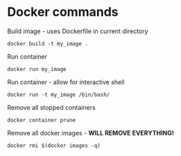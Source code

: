 # Docker commands

Build image - uses Dockerfile in current directory

`docker build -t my_image .`

Run container

`docker run my_image`

Run container - allow for interactive shell

`docker run -t my_image /bin/bash/`

Remove all stopped containers

`docker container prune`

Remove all docker images - **WILL REMOVE EVERYTHING!**

`docker rmi $(docker images -q)`
